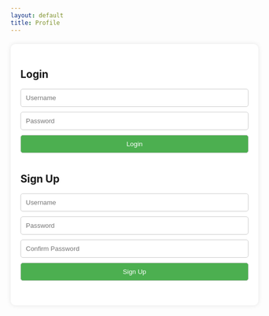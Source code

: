 ```yaml
---
layout: default
title: Profile
---
```


<html lang="en">
<head>
    <meta charset="UTF-8">
    <meta name="viewport" content="width=device-width, initial-scale=1.0">
    <title>User Profile</title>
    <style>
        .profile-container {
            max-width: 600px;
            margin: 20px auto;
            background-color: #fff;
            padding: 20px;
            border-radius: 10px;
            box-shadow: 0 0 10px rgba(0, 0, 0, 0.1);
        }
        .profile-picture {
            display: flex;
            justify-content: center;
            margin-bottom: 20px;
        }
        .profile-picture img {
            width: 150px;
            height: 150px;
            border-radius: 50%;
            object-fit: cover;
        }
        .profile-form {
            margin-bottom: 20px;
        }
        .profile-form input {
            width: 100%;
            padding: 10px;
            margin-bottom: 10px;
            border: 1px solid #ccc;
            border-radius: 5px;
            box-sizing: border-box;
        }
        .profile-form input[type="submit"] {
            background-color: #4CAF50;
            color: white;
            cursor: pointer;
        }
        .profile-info {
            margin-bottom: 20px;
        }
        .profile-info div {
            margin-bottom: 10px;
        }
        .profile-info label {
            font-weight: bold;
        }
    </style>
</head>
<body>
    <div class="profile-container">
        <div class="profile-picture">
            <!--img src="profile_placeholder.png" alt="Profile Picture"-->
        </div>
        <div class="profile-form">
            <h2>Login</h2>
            <form id="login-form">
                <input type="text" id="username" placeholder="Username">
                <input type="password" id="password" placeholder="Password">
                <input type="submit" value="Login">
            </form>
        </div>
        <div class="profile-form">
            <h2>Sign Up</h2>
            <form id="signup-form">
                <input type="text" id="sign-username" placeholder="Username">
                <input type="password" id="sign-password" placeholder="Password">
                <input type="password" id="confirm-password" placeholder="Confirm Password">
                <input type="submit" value="Sign Up">
            </form>
        </div>
    </div>
<script src="{{ site.baseurl }}/assets/common/js/script.js"></script>
</body>
</html>
